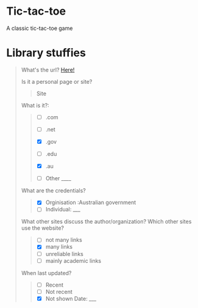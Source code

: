 # Tic-tac-toe
A classic tic-tac-toe game



# Library stuffies
>What's the url? [Here!](https://www.dfat.gov.au/geo/bangladesh/bangladesh-country-brief)
>
>Is it a personal page or site?
>
>>Site
>
>What is it?:
>> - [ ] .com
>> 
>> - [ ] .net
>> - [x] .gov
>> - [ ] .edu
>> - [x] .au
>> - [ ] Other ____
>
> What are the credentials?
>
>> - [x] Orginisation :Australian government
>> - [ ] Individual: ___
>
>What other sites discuss the author/organization?
Which other sites use the website?
>> - [ ] not many links
>> - [x] many links
>> - [ ] unreliable links
>> - [ ] mainly academic links
>
>When last updated?
>
>> - [ ] Recent
>> - [ ] Not recent
>> - [x] Not shown
>> Date: ___
>
>
